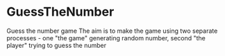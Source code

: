 # GuessTheNumber
Guess the number game
The aim is to make the game using two separate processes - one "the game" generating random number, second "the player" trying to guess the number 
